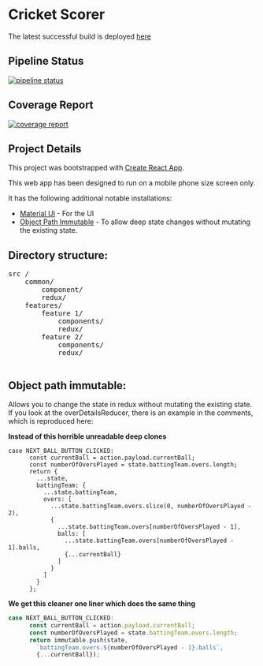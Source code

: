 # Cricket Scorer
The latest successful build is deployed [here](https://chetankothari.gitlab.io/helicopter-shot/)

## Pipeline Status
[![pipeline status](https://gitlab.com/chetankothari/helicopter-shot/badges/master/pipeline.svg)](https://gitlab.com/chetankothari/helicopter-shot/commits/master)

## Coverage Report
[![coverage report](https://gitlab.com/chetankothari/helicopter-shot/badges/master/coverage.svg)](https://gitlab.com/chetankothari/helicopter-shot/commits/master)

## Project Details

This project was bootstrapped with [Create React App](https://github.com/facebook/create-react-app).

This web app has been designed to run on a mobile phone size screen only. 

It has the following additional notable installations:

 - [Material UI](https://material-ui.com/) - For the UI
 - [Object Path Immutable](https://github.com/mariocasciaro/object-path-immutable) - To allow deep state changes without mutating the existing state.
 

## Directory structure:

<pre>
src /
    common/
        component/
        redux/
    features/
        feature 1/
            components/
            redux/
        feature 2/
            components/
            redux/
            
</pre>

## Object path immutable: 

Allows you to change the state in redux without mutating the existing state. If you look at the overDetailsReducer, there is an example in the comments, which is reproduced here:

__Instead of this horrible unreadable deep clones__
```$javascript 1.6
case NEXT_BALL_BUTTON_CLICKED:
      const currentBall = action.payload.currentBall;
      const numberOfOversPlayed = state.battingTeam.overs.length;
      return {
        ...state,
        battingTeam: {
          ...state.battingTeam,
          overs: [
            ...state.battingTeam.overs.slice(0, numberOfOversPlayed - 2),
            {
              ...state.battingTeam.overs[numberOfOversPlayed - 1],
              balls: [
                ...state.battingTeam.overs[numberOfOversPlayed - 1].balls,
                {...currentBall}
              ]
            }
          ]
        }
      };
```  

__We get this cleaner one liner which does the same thing__
```javascript 1.6
case NEXT_BALL_BUTTON_CLICKED:
      const currentBall = action.payload.currentBall;
      const numberOfOversPlayed = state.battingTeam.overs.length;
      return immutable.push(state,
        `battingTeam.overs.${numberOfOversPlayed - 1}.balls`,
        {...currentBall});

```
